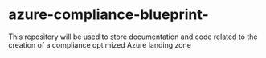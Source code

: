 # azure-compliance-blueprint-
This repository will be used to store documentation and code related to the creation of a compliance optimized Azure landing zone
